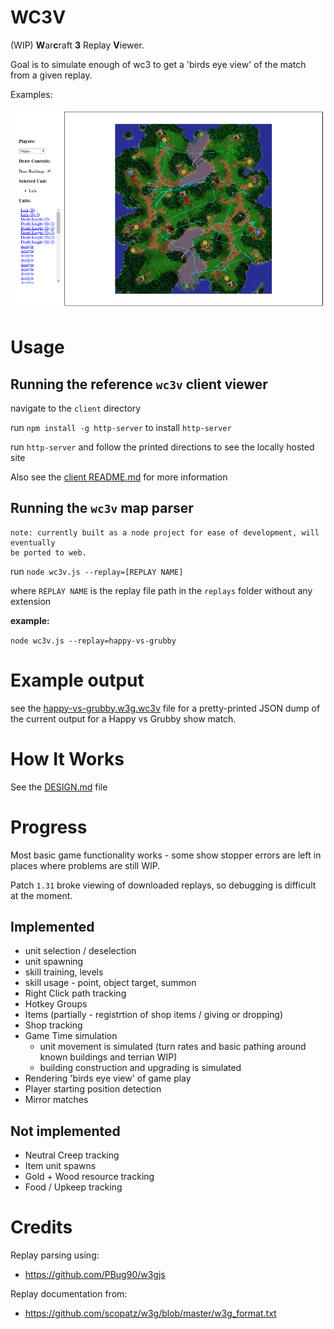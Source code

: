 # WC3V

 (WIP) **W**ar**c**raft **3** Replay **V**iewer.

 Goal is to simulate enough of wc3 to get a 'birds eye view'
 of the match from a given replay.

 Examples:

 ![Happy vs Grubby showmatch on Concealed Hill](/example-client-v2.png)

# Usage

## Running the reference `wc3v` client viewer

navigate to the `client` directory

run `npm install -g http-server` to install `http-server`

run `http-server` and follow the printed directions to see the locally hosted site

Also see the [client README.md](client/README.md) for more information

## Running the `wc3v` map parser

```
note: currently built as a node project for ease of development, will eventually
be ported to web.
```

run `node wc3v.js --replay=[REPLAY NAME]`

where `REPLAY NAME` is the replay file path in the `replays` folder without any extension

**example:**

`node wc3v.js --replay=happy-vs-grubby`

# Example output

see the [happy-vs-grubby.w3g.wc3v](client/replays/happy-vs-grubby.w3g.wc3v) file for a pretty-printed JSON dump
of the current output for a Happy vs Grubby show match.

# How It Works

See the [DESIGN.md](/docs/DESIGN.md) file

# Progress

Most basic game functionality works - some show stopper errors
are left in places where problems are still WIP.

Patch `1.31` broke viewing of downloaded replays, so debugging
is difficult at the moment.

## Implemented
	
* unit selection / deselection
* unit spawning
* skill training, levels
* skill usage - point, object target, summon
* Right Click path tracking
* Hotkey Groups
* Items (partially - registrtion of shop items / giving or dropping)
* Shop tracking
* Game Time simulation
  * unit movement is simulated (turn rates and basic pathing around known buildings and terrian WIP)
  * building construction and upgrading is simulated
* Rendering 'birds eye view' of game play
* Player starting position detection
* Mirror matches

## Not implemented

* Neutral Creep tracking
* Item unit spawns
* Gold + Wood resource tracking
* Food / Upkeep tracking


# Credits

Replay parsing using:

* https://github.com/PBug90/w3gjs

Replay documentation from:

* https://github.com/scopatz/w3g/blob/master/w3g_format.txt
